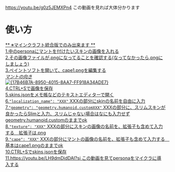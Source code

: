https://youtu.be/g0z5JEMXPn4
この動画を見れば大体分かります
# 使い方 #
<ins> ** ※マインクラフト統合版でのみ出来ます ** <ins>  
1.中のpersonaにマントを付けたいスキンの画像を入れる  
2.その画像ファイルが.pngになってることを確認する(なってなかったら.pngにしましょう)  
3.ペイントソフトを開いて、cape1.pngを編集する  
_マントの向き_  
![{17B46B7A-8950-4015-8AA7-FF918A34ADE7}](https://github.com/user-attachments/assets/d6706d07-c4d3-4fae-b967-11fb1dd7960f)  
4.CTRL+Sで画像を保存  
5.skins.jsonをメモ帳などのテキストエディターで開く  
6.`"localization_name": "XXX"` XXXの部分にskinの名前を自由に入力  
7.`"geometry": "geometry.humanoid.customXXX"` XXXの部分に、スリムスキンが良かったらSlimと入力、スリムじゃない場合はなにも入力せずgeometry.humanoid.customのままでok  
8.`"texture": "XXX"` XXXの部分にスキンの画像の名前を、拡張子も含めて入力する　拡張子は.png  
9.`"cape": "XXX"` XXXの部分にマントの画像の名前を、拡張子も含めて入力する　基本はcape1.pngのままでok  
10.CTRL+Sでskins.jsonを保存  
11.https://youtu.be/LH9dmDidDAI?si この動画を見てpersonaをマイクラに導入する
